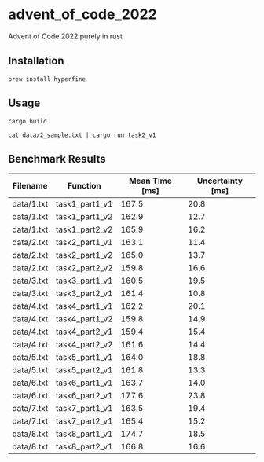 # advent_of_code_2022
Advent of Code 2022 purely in rust


## Installation

```shell
brew install hyperfine
```

## Usage

```shell
cargo build
```

```shell
cat data/2_sample.txt | cargo run task2_v1 
```

## Benchmark Results

| Filename | Function | Mean Time [ms] | Uncertainty [ms] |
|----------|----------|-----------|-------------|
| data/1.txt | task1_part1_v1 | 167.5 | 20.8 |
| data/1.txt | task1_part1_v2 | 162.9 | 12.7 |
| data/1.txt | task1_part2_v2 | 165.9 | 16.2 |
| data/2.txt | task2_part1_v1 | 163.1 | 11.4 |
| data/2.txt | task2_part1_v2 | 165.0 | 13.7 |
| data/2.txt | task2_part2_v2 | 159.8 | 16.6 |
| data/3.txt | task3_part1_v1 | 160.5 | 19.5 |
| data/3.txt | task3_part2_v1 | 161.4 | 10.8 |
| data/4.txt | task4_part1_v1 | 162.2 | 20.1 |
| data/4.txt | task4_part1_v2 | 159.8 | 14.9 |
| data/4.txt | task4_part2_v1 | 159.4 | 15.4 |
| data/4.txt | task4_part2_v2 | 161.6 | 14.4 |
| data/5.txt | task5_part1_v1 | 164.0 | 18.8 |
| data/5.txt | task5_part2_v1 | 161.8 | 13.3 |
| data/6.txt | task6_part1_v1 | 163.7 | 14.0 |
| data/6.txt | task6_part2_v1 | 177.6 | 23.8 |
| data/7.txt | task7_part1_v1 | 163.5 | 19.4 |
| data/7.txt | task7_part2_v1 | 165.4 | 15.2 |
| data/8.txt | task8_part1_v1 | 174.7 | 18.5 |
| data/8.txt | task8_part2_v1 | 166.8 | 16.6 |